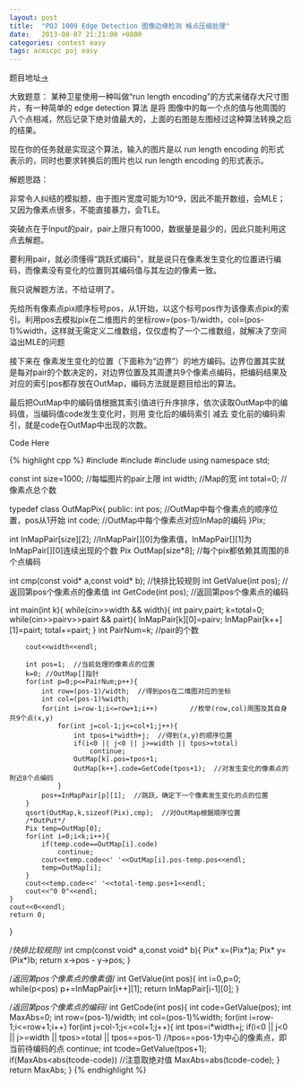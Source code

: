 ```yaml
---
layout: post
title:  "POJ 1009 Edge Detection 图像边缘检测 格点压缩处理"
date:   2013-08-07 21:21:00 +0800
categories: contest easy
tags: acmicpc poj easy
---
```

题目地址[->](http://poj.org/problem?id=1009)

大致题意：
某种卫星使用一种叫做“run length encoding”的方式来储存大尺寸图片，有一种简单的 edge detection 算法 是将 图像中的每一个点的值与他周围的八个点相减，然后记录下绝对值最大的，上面的右图是左图经过这种算法转换之后的结果。

现在你的任务就是实现这个算法，输入的图片是以 run length encoding 的形式表示的，同时也要求转换后的图片也以 run length encoding 的形式表示。

解题思路：

非常令人纠结的模拟题，由于图片宽度可能为10^9，因此不能开数组，会MLE；又因为像素点很多，不能直接暴力，会TLE。

突破点在于Input的pair，pair上限只有1000，数据量是最少的，因此只能利用这点去解题。

要利用pair，就必须懂得“跳跃式编码”，就是说只在像素发生变化的位置进行编码，而像素没有变化的位置则其编码值与其左边的像素一致。

我只说解题方法，不给证明了。

先给所有像素点pix顺序标号pos，从1开始，以这个标号pos作为该像素点pix的索引。利用pos去模拟pix在二维图片的坐标row=(pos-1)/width，col=(pos-1)%width，这样就无需定义二维数组，仅仅虚构了一个二维数组，就解决了空间溢出MLE的问题

接下来在 像素发生变化的位置（下面称为“边界”）的地方编码。边界位置其实就是每对pair的个数决定的，对边界位置及其周遭共9个像素点编码，把编码结果及对应的索引pos都存放在OutMap，编码方法就是题目给出的算法。

最后把OutMap中的编码值根据其索引值进行升序排序，依次读取OutMap中的编码值，当编码值code发生变化时，则用 变化后的编码索引 减去 变化前的编码索引，就是code在OutMap中出现的次数。

Code Here

{% highlight cpp %}
#include<iostream>
#include<cmath>
#include<algorithm>
using namespace std;

const int size=1000;  //每幅图片的pair上限
int width;  //Map的宽
int total=0;  //像素点总个数

typedef class OutMapPix{
    public:
        int pos;    //OutMap中每个像素点的顺序位置，pos从1开始
        int code;   //OutMap中每个像素点对应InMap的编码
}Pix;

int InMapPair[size][2];  //InMapPair[][0]为像素值，InMapPair[][1]为InMapPair[][0]连续出现的个数
Pix OutMap[size*8];    //每个pix都依赖其周围的8个点编码

int cmp(const void* a,const void* b);  //快排比较规则
int GetValue(int pos);  //返回第pos个像素点的像素值
int GetCode(int pos);   //返回第pos个像素点的编码

int main(int k){
    while(cin>>width && width){
        int pairv,pairt;
        k=total=0;
        while(cin>>pairv>>pairt && pairt){
            InMapPair[k][0]=pairv;
            InMapPair[k++][1]=pairt;
            total+=pairt;
        }
        int PairNum=k;  //pair的个数

        cout<<width<<endl;

        int pos=1;  //当前处理的像素点的位置
        k=0; //OutMap[]指针
        for(int p=0;p<=PairNum;p++){
            int row=(pos-1)/width;  //得到pos在二维图对应的坐标
            int col=(pos-1)%width;
            for(int i=row-1;i<=row+1;i++)        //枚举(row,col)周围及其自身共9个点(x,y)
                for(int j=col-1;j<=col+1;j++){
                    int tpos=i*width+j;  //得到(x,y)的顺序位置
                    if(i<0 || j<0 || j>=width || tpos>=total)
                        continue;
                    OutMap[k].pos=tpos+1;
                    OutMap[k++].code=GetCode(tpos+1);  //对发生变化的像素点的附近8个点编码
                }
            pos+=InMapPair[p][1];  //跳跃，确定下一个像素发生变化的点的位置
        }
        qsort(OutMap,k,sizeof(Pix),cmp);  //对OutMap根据顺序位置
        /*OutPut*/
        Pix temp=OutMap[0];
        for(int i=0;i<k;i++){
            if(temp.code==OutMap[i].code)
                continue;
            cout<<temp.code<<' '<<OutMap[i].pos-temp.pos<<endl;
            temp=OutMap[i];
        }
        cout<<temp.code<<' '<<total-temp.pos+1<<endl;
        cout<<"0 0"<<endl;
    }
    cout<<0<<endl;
    return 0;
}


/*快排比较规则*/
int cmp(const void* a,const void* b){
    Pix* x=(Pix*)a;
    Pix* y=(Pix*)b;
    return x->pos - y->pos;
}

/*返回第pos个像素点的像素值*/
int GetValue(int pos){
    int i=0,p=0;
    while(p<pos)
        p+=InMapPair[i++][1];
    return InMapPair[i-1][0];
}

/*返回第pos个像素点的编码*/
int GetCode(int pos){
    int code=GetValue(pos);
    int MaxAbs=0;
    int row=(pos-1)/width;
    int col=(pos-1)%width;
    for(int i=row-1;i<=row+1;i++)
        for(int j=col-1;j<=col+1;j++){
            int tpos=i*width+j;
            if(i<0 || j<0 || j>=width || tpos>=total || tpos==pos-1)  //tpos==pos-1为中心的像素点，即当前待编码的点
                continue;
            int tcode=GetValue(tpos+1);
            if(MaxAbs<abs(tcode-code))   //注意取绝对值
                MaxAbs=abs(tcode-code);
        }
    return MaxAbs;
}
{% endhighlight %}